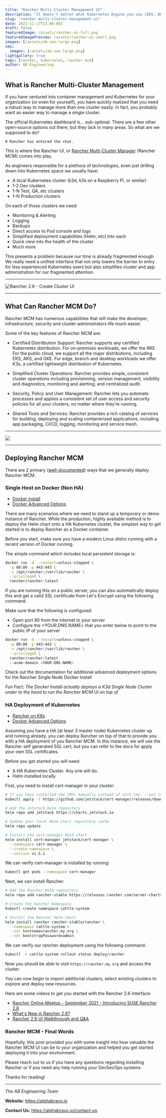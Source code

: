 ```yaml
---
title: "Rancher Multi-Cluster Management UI"
description: "It doesn't matter what Kubernetes Engine you use (EKS, AKS, GKE, RKE, K3s, etc), Rancher MCM will help you manage it better."
slug: "rancher-multi-cluster-management-ui"
date: 2021-11-17T13:00:00Z
draft: false
featuredImage: /assets/rancher-ui-full.png
featuredImagePreview: /assets/rancher-ui-small.png
images: [/assets/ab-seo-large.png]
seo:
  images: [/assets/ab-seo-large.png]
lightgallery: true
tags: [rancher, kubernetes, rancher mcm]
author: AB Engineering
---
```

<!--more-->

## What is Rancher Multi-Cluster Management

If you have ventured into container management and Kubernetes for your organization (or even for yourself), you have quickly realized that you need a robust way to manage more than one cluster easily. In fact, you probably want an easier way to manage a single cluster.

The official Kubernetes dashboard is... sub-optimal. There are a few other open-source options out there, but they lack in many areas. So what are we supposed to do?

```
# Rancher has entered the chat.
```

This is where the Rancher UI, or [Rancher Multi-Cluster Manager](https://rancher.com/products/rancher) (Rancher MCM) comes into play.

As engineers responsible for a plethora of technologies, even just drilling down into Kubernetes space we usually have:

- A local Kubernetes cluster (k3d, k3s on a Raspberry Pi, or similar)
- 1-2 Dev clusters
- 1-N Test, QA, etc clusters
- 1-N Production clusters

On each of those clusters we need:

- Monitoring & Alerting
- Logging
- Backups
- Direct access to Pod console and logs
- Simplified deployment capabilities (Helm, etc) into each
- Quick view into the health of the cluster
- Much more

This presents a problem because our time is already fragmented enough. We really need a unified interface that not only lowers the barrier to entry for less experienced Kubernetes users but also simplifies cluster and app administration for our fragmented attention.

---

![Rancher 2.6 - Create Cluster UI](/assets/rancher-mcm-cluster-support.png)

---

## What Can Rancher MCM Do?

Rancher MCM has numerous capabilities that will make the developer, infrastructure, security and cluster-administrators life much easier.

Some of the key features of Rancher MCM are:

- Certified Distritbution Support: Rancher supports any certified Kubernetes distribution. For on-premises workloads, we offer the RKE. For the public cloud, we support all the major distributions, including EKS, AKS, and GKE. For edge, branch and desktop workloads we offer K3s, a certified lightweight distribution of Kubernetes. 

- Simplified Cluster Operations: Rancher provides simple, consistent cluster operations including provisioning, version management, visibility and diagnostics, monitoring and alerting, and centralized audit. 

- Security, Policy and User Management: Rancher lets you automate processes and applies a consistent set of user access and security policies for all your clusters, no matter where they’re running.

- Shared Tools and Services: Rancher provides a rich catalog of services for building, deploying and scaling containerized applications, including app packaging, CI/CD, logging, monitoring and service mesh.

---


![](/assets/rancher-platform.png)

---

## Deploying Rancher MCM

There are 2 primary ([well-documented](https://rancher.com/docs/rancher/v2.6/en/installation/)) ways that we generally deploy Rancher MCM.

### Single Host on Docker (Non HA)

- [Docker Install](https://rancher.com/docs/rancher/v2.6/en/installation/other-installation-methods/single-node-docker/)
- [Docker Advanced Options](https://rancher.com/docs/rancher/v2.6/en/installation/other-installation-methods/single-node-docker/advanced/)

There are many scenarios where we need to stand up a temporary or demo instance of Rancher. While the production, highly available method is to deploy the Helm chart onto a HA Kubernetes cluster, the simplest way to get started is to deploy Rancher as a Docker container.

Before you start, make sure you have a modern Linux distro running with a recent version of Docker running.

The simple command which includes local persistent storage is:

```bash
docker run -d --restart=unless-stopped \
  -p 80:80 -p 443:443 \
  -v /opt/rancher:/var/lib/rancher \
  --privileged \
  rancher/rancher:latest

```

If you are running this on a public server, you can also automatically deploy this and get a valid SSL certificate from Let's Encrypt using the following command.

Make sure that the following is configured:

- Open port 80 from the internet to your server
- Configure the <YOUR.DNS.NAME> that you enter below to point to the public IP of your server

```bash
docker run -d --restart=unless-stopped \
  -p 80:80 -p 443:443 \
  -v /opt/rancher:/var/lib/rancher \
  --privileged \
  rancher/rancher:latest
  --acme-domain <YOUR.DNS.NAME>

```

Check out the documentation for additional advanced deployment options for the Rancher Single Node Docker Install

*Fun Fact: The Docker Install actually deploys a K3d Single Node Cluster under to the hood to run the Rancher MCM UI on top of*

### HA Deployment of Kubernetes

- [Rancher on K8s](https://rancher.com/docs/rancher/v2.6/en/installation/install-rancher-on-k8s/)
- [Docker Advanced Options](https://rancher.com/docs/rancher/v2.6/en/installation/other-installation-methods/single-node-docker/advanced/)

Assuming you have a HA (at least 3 master node) Kubernetes cluster up and running already, you can deploy Rancher on top of that to provide you with a HA deployment of you Rancher MCM. In this instance, we will use the Rancher self generated SSL cert, but you can refer to the docs for apply your own SSL certificates.

Before you get started you will need:

- A HA Kubernetes Cluster. Any one will do.
- Helm installed locally

First, you need to install cert-manager in your cluster:

```bash
# If you have installed the CRDs manually instead of with the `--set installCRDs=true` option added to your Helm install command, you should upgrade your CRD resources before upgrading the Helm chart:
kubectl apply -f https://github.com/jetstack/cert-manager/releases/download/v1.5.1/cert-manager.crds.yaml

# Add the Jetstack Helm repository
helm repo add jetstack https://charts.jetstack.io

# Update your local Helm chart repository cache
helm repo update

# Install the cert-manager Helm chart
helm install cert-manager jetstack/cert-manager \
  --namespace cert-manager \
  --create-namespace \
  --version v1.5.1

```

We can verify cert-manager is installed by running:
```bash
kubectl get pods --namespace cert-manager
```

Next, we can install Rancher:
```bash
# Add the Rancher Helm repository
helm repo add rancher-stable https://releases.rancher.com/server-charts/stable

# Create the Rancher Namespace
kubectl create namespace cattle-system

# Install the Rancher Helm chart
helm install rancher rancher-stable/rancher \
  --namespace cattle-system \
  --set hostname=rancher.my.org \
  --set bootstrapPassword=admin
```

We can verify our rancher deployment using the following command:
```bash
kubectl -n cattle-system rollout status deploy/rancher
```

Now you should be able to visit `https://rancher.my.org` and access the cluster.

You can now begin to import additional clusters, select existing clusters to explore and deploy new resources.

Here are some videos to get you started with the Rancher 2.6 Interface:

- [Rancher Online Meetup - September 2021 - Introducing SUSE Rancher 2.6](https://www.youtube.com/watch?v=e3qbjX8StvU)
- [What's New in Rancher 2.6?](https://www.youtube.com/watch?v=_dn4c9j7LUo)
- [Rancher 2.6 UI Walkthrough and Q&A](https://www.youtube.com/watch?v=bpc-z1GMivA&t=4410s)

### Rancher MCM - Final Words

Hopefully, this post provided you with some insight into how valuable the Rancher MCM UI can be to your organization and helped you get started deploying it into your environment.

Please reach out to us if you have any questions regarding installing Rancher or if you need any help running your DevSecOps systems.

Thanks for reading!

---

*The AB Engineering Team*

**Website:** https://alphabravo.io

**Contact Us:** https://alphabravo.io/contact-us
